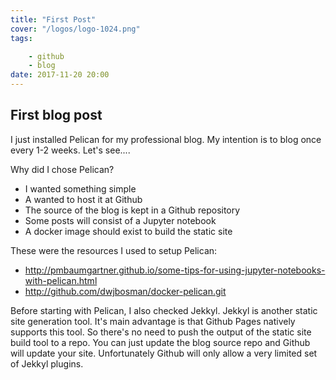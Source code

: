 ```yaml
---
title: "First Post"
cover: "/logos/logo-1024.png"
tags:

    - github
    - blog
date: 2017-11-20 20:00
---
```


## First blog post

I just installed Pelican for my professional blog. My intention is to blog once every 1-2 weeks. Let's see....

Why did I chose Pelican?

* I wanted something simple 
* A wanted to host it at Github
* The source of the blog is kept in a Github repository
* Some posts will consist of a Jupyter notebook
* A docker image should exist to build the static site

These were the resources I used to setup Pelican:

* http://pmbaumgartner.github.io/some-tips-for-using-jupyter-notebooks-with-pelican.html
* http://github.com/dwjbosman/docker-pelican.git

Before starting with Pelican, I also checked Jekkyl. Jekkyl is another static site generation tool. It's main advantage is that Github Pages natively supports this tool. So there's no need to push the output of the static site build tool to a repo. You can just update the blog source repo and Github will update your site. Unfortunately Github will only allow a very limited set of Jekkyl plugins.


